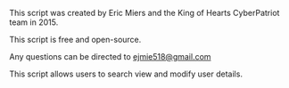 This script was created by Eric Miers and the King of Hearts CyberPatriot team in 2015.

This script is free and open-source.

Any questions can be directed to ejmie518@gmail.com

This script allows users to search view and modify user details.
